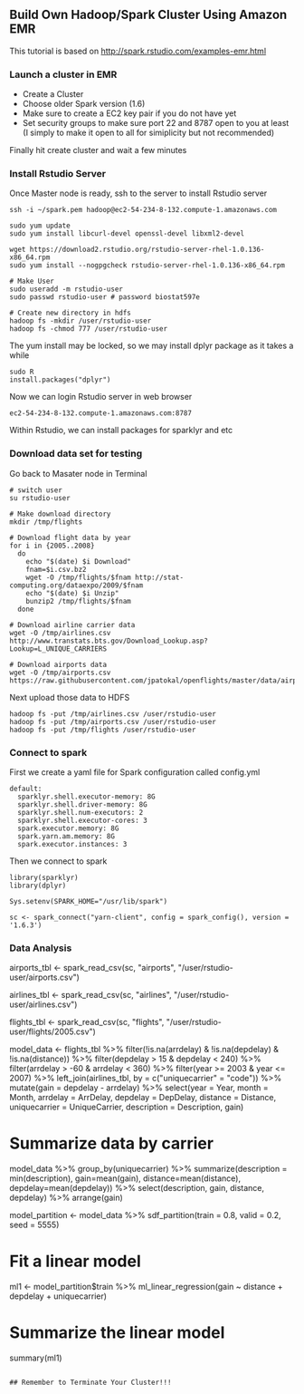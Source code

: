 ## Build Own Hadoop/Spark Cluster Using Amazon EMR

This tutorial is based on http://spark.rstudio.com/examples-emr.html

### Launch a cluster in EMR

- Create a Cluster
- Choose older Spark version (1.6)
- Make sure to create a EC2 key pair if you do not have yet
- Set security groups to make sure port 22 and 8787 open to you at least (I simply to make it open to all for simiplicity but not recommended)

Finally hit create cluster and wait a few minutes

### Install Rstudio Server

Once Master node is ready, ssh to the server to install Rstudio server

```
ssh -i ~/spark.pem hadoop@ec2-54-234-8-132.compute-1.amazonaws.com

sudo yum update
sudo yum install libcurl-devel openssl-devel libxml2-devel

wget https://download2.rstudio.org/rstudio-server-rhel-1.0.136-x86_64.rpm
sudo yum install --nogpgcheck rstudio-server-rhel-1.0.136-x86_64.rpm

# Make User
sudo useradd -m rstudio-user
sudo passwd rstudio-user # password biostat597e

# Create new directory in hdfs
hadoop fs -mkdir /user/rstudio-user
hadoop fs -chmod 777 /user/rstudio-user

```

The yum install may be locked, so we may install dplyr package as it takes a while

```
sudo R
install.packages("dplyr")
```

Now we can login Rstudio server in web browser

```
ec2-54-234-8-132.compute-1.amazonaws.com:8787
```

Within Rstudio, we can install packages for sparklyr and etc


### Download data set for testing

Go back to Masater node in Terminal

```
# switch user
su rstudio-user

# Make download directory
mkdir /tmp/flights

# Download flight data by year
for i in {2005..2008}
  do
    echo "$(date) $i Download"
    fnam=$i.csv.bz2
    wget -O /tmp/flights/$fnam http://stat-computing.org/dataexpo/2009/$fnam
    echo "$(date) $i Unzip"
    bunzip2 /tmp/flights/$fnam
  done

# Download airline carrier data
wget -O /tmp/airlines.csv http://www.transtats.bts.gov/Download_Lookup.asp?Lookup=L_UNIQUE_CARRIERS

# Download airports data
wget -O /tmp/airports.csv https://raw.githubusercontent.com/jpatokal/openflights/master/data/airports.dat

```

Next upload those data to HDFS

```
hadoop fs -put /tmp/airlines.csv /user/rstudio-user
hadoop fs -put /tmp/airports.csv /user/rstudio-user
hadoop fs -put /tmp/flights /user/rstudio-user
```

### Connect to spark

First we create a yaml file for Spark configuration called config.yml

```
default:
  sparklyr.shell.executor-memory: 8G
  sparklyr.shell.driver-memory: 8G
  sparklyr.shell.num-executors: 2
  sparklyr.shell.executor-cores: 3
  spark.executor.memory: 8G
  spark.yarn.am.memory: 8G
  spark.executor.instances: 3
```

Then we connect to spark

```
library(sparklyr)
library(dplyr)

Sys.setenv(SPARK_HOME="/usr/lib/spark")

sc <- spark_connect("yarn-client", config = spark_config(), version = '1.6.3')
```

### Data Analysis
airports_tbl <- spark_read_csv(sc, "airports", "/user/rstudio-user/airports.csv")

airlines_tbl <- spark_read_csv(sc, "airlines", "/user/rstudio-user/airlines.csv")

flights_tbl <- spark_read_csv(sc, "flights", "/user/rstudio-user/flights/2005.csv")

model_data <- flights_tbl %>%
  filter(!is.na(arrdelay) & !is.na(depdelay) & !is.na(distance)) %>%
  filter(depdelay > 15 & depdelay < 240) %>%
  filter(arrdelay > -60 & arrdelay < 360) %>%
  filter(year >= 2003 & year <= 2007) %>%
  left_join(airlines_tbl, by = c("uniquecarrier" = "code")) %>%
  mutate(gain = depdelay - arrdelay) %>%
  select(year = Year, month = Month, arrdelay = ArrDelay,
         depdelay = DepDelay, distance = Distance,
         uniquecarrier = UniqueCarrier, description = Description, gain)

# Summarize data by carrier
model_data %>%
  group_by(uniquecarrier) %>%
  summarize(description = min(description), gain=mean(gain),
            distance=mean(distance), depdelay=mean(depdelay)) %>%
  select(description, gain, distance, depdelay) %>%
  arrange(gain)

model_partition <- model_data %>%
  sdf_partition(train = 0.8, valid = 0.2, seed = 5555)

# Fit a linear model
ml1 <- model_partition$train %>%
  ml_linear_regression(gain ~ distance + depdelay + uniquecarrier)

# Summarize the linear model
summary(ml1)
```

## Remember to Terminate Your Cluster!!!
